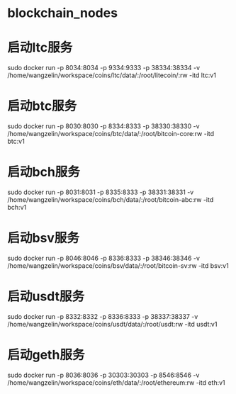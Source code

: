 # blockchain_nodes

# 启动ltc服务
sudo docker run -p 8034:8034 -p 9334:9333 -p 38334:38334 -v /home/wangzelin/workspace/coins/ltc/data/:/root/litecoin/:rw -itd  ltc:v1

# 启动btc服务
sudo docker run -p 8030:8030 -p 8334:8333 -p 38330:38330 -v /home/wangzelin/workspace/coins/btc/data/:/root/bitcoin-core:rw -itd  btc:v1

# 启动bch服务
sudo docker run -p 8031:8031 -p 8335:8333 -p 38331:38331 -v /home/wangzelin/workspace/coins/bch/data/:/root/bitcoin-abc:rw -itd  bch:v1

# 启动bsv服务
sudo docker run -p 8046:8046 -p 8336:8333 -p 38346:38346 -v /home/wangzelin/workspace/coins/bsv/data/:/root/bitcoin-sv:rw -itd  bsv:v1

# 启动usdt服务
sudo docker run -p 8332:8332 -p 8336:8333 -p 38337:38337 -v /home/wangzelin/workspace/coins/usdt/data/:/root/usdt:rw -itd  usdt:v1

# 启动geth服务
sudo docker run -p 8036:8036  -p 30303:30303 -p 8546:8546 -v /home/wangzelin/workspace/coins/eth/data/:/root/ethereum:rw -itd  eth:v1
